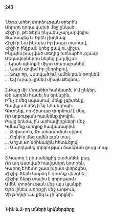 **243**

\
1.Եթե ահեղ փորձության օրերին\
Սիրտդ դողա վախի մեջ ընկած,\
Հիշի՛ր, թե Տերն ինչպես չարչարվելիս\
Տառապեց և Իրեն չխղճաց:\
Հիշի՛ր Նա ինչպես Իր խաչը տարավ,\
Հիշի՛ր ինչքան կրեց ցավ ու վիշտ,\
Ինչպես խաչված տեղից խոնարհությամբ\
Մեղավորներիս ներեց ընդմիշտ:\
 ...Նրան պետք է միշտ փառաբանեմ,\
 ... Նրան գովեմ Իր շնորհքով,\
 ... Տուր որ, Աստված իմ, ամեն բան թողնեմ\
 ... Եվ ուրախ լինեմ միայն Քեզնով:\
\
2.Բայց մի՛ մտածիր հանկարծ, ի՛մ ընկեր,\
Թե արդեն հասել ես երկնքին,\
Ի՞նչ է մեզ սպասում, մենք չգիտենք,\
Գալիքում մեզ ի՞նչ կհանդիպի:\
Գիտենք, որ Հիսուսը փորձում է մեզ,\
Որ սրբության հասնենք լիովին,\
Բայց երկրային արհավիրքների մեջ\
Կմնա՞նք արդյոք հավատարիմ:\
 ... Քրիստո՛ս, Քո անսահման սիրով\
 ... Օգնի՛ր մեզ ամեն բան տալ,\
 ... Միշտ Քո օրինակին հետևելով՝\
 ... Մարդկանց փրկության ճամփան ցույց տալ:\
\
3.Կարող է ընտանիքից բաժանեն քեզ,\
Որ առ Աստված հավատքդ կոտրեն,\
Կարող է հետո շատ խիստ փորձվես,\
Հիշիր Տերն կարող է դրանք վերցնել:\
Հիշիր Տերը տալիս է զորություն\
Ամեն փորձության մեջ այս կյանքի,\
Եթե լինես աղոթքի մեջ արթուն,\
Չի թողնի Նա քեզ և չի կորցնի:

\
 **1-ին և 2-րդ տների կրկներգերը**
